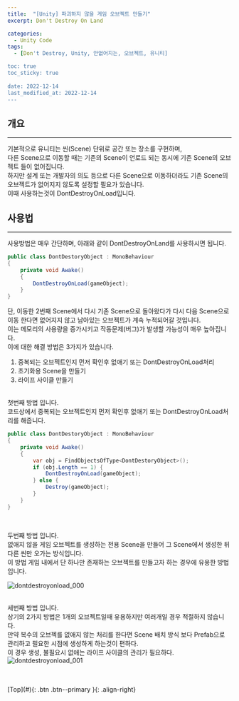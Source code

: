 ```yaml
---
title:  "[Unity] 파괴하지 않을 게임 오브젝트 만들기"
excerpt: Don't Destroy On Land

categories:
  - Unity Code
tags:
  - [Don't Destroy, Unity, 안없어지는, 오브젝트, 유니티]

toc: true
toc_sticky: true
 
date: 2022-12-14
last_modified_at: 2022-12-14
---
```


## 개요
---
기본적으로 유니티는 씬(Scene) 단위로 공간 또는 장소를 구현하며,<br>
다른 Scene으로 이동할 때는 기존의 Scene이 언로드 되는 동시에 기존 Scene의 오브젝트 들이 없어집니다.<br>
하지만 설계 또는 개발자의 의도 등으로 다른 Scene으로 이동하더라도 기존 Scene의 오브젝트가 없어지지 않도록 설정할 필요가 있습니다. <br>
이때 사용하는것이 DontDestroyOnLoad입니다. <br>



## 사용법
---

사용방법은 매우 간단하며, 아래와 같이 DontDestroyOnLand를 사용하시면 됩니다.

``` C#
public class DontDestoryObject : MonoBehaviour
{
    private void Awake()
    {
        DontDestroyOnLoad(gameObject);
    }
}
```


단, 이동한 2번째 Scene에서 다시 기존 Scene으로 돌아왔다가 다시 다음 Scene으로 이동 한다면 없어지지 않고 남아있는 오브젝트가 계속 누적되어갈 것입니다. <br>
이는 메모리의 사용량을 증가시키고 작동문제(버그)가 발생할 가능성이 매우 높아집니다. <br>
이에 대한 해결 방법은 3가지가 있습니다.

1. 중복되는 오브젝트인지 먼저 확인후 없애기 또는 DontDestroyOnLoad처리
2. 초기화용 Scene을 만들기
3. 라이프 사이클 만들기

<br>
첫번째 방법 입니다. <br>
코드상에서 중복되는 오브젝트인지 먼저 확인후 없애기 또는 DontDestroyOnLoad처리를 해줍니다. <br>

``` C#
public class DontDestoryObject : MonoBehaviour
{
    private void Awake()
    {
        var obj = FindObjectsOfType<DontDestoryObject>();
        if (obj.Length == 1) {
            DontDestroyOnLoad(gameObject);
        } else {
            Destroy(gameObject);
        }
    }
}
```
<br>

두번째 방법 입니다. <br>
없애지 않을 게임 오브젝트를 생성하는 전용 Scene을 만들어 그 Scene에서 생성한 뒤 다른 씬만 오가는 방식입니다.<br>
이 방법 게임 내에서 단 하나만 존재하는 오브젝트를 만들고자 하는 경우에 유용한 방법입니다.<br>

![dontdestroyonload_000](https://user-images.githubusercontent.com/40765022/207613269-2d76367e-c33b-4dff-8ed5-e11fd5baa187.png) <br><br>


세번째 방법 입니다. <br>
상기의 2가지 방법은 1개의 오브젝트일때 유용하지만 여러개일 경우 적절하지 않습니다. <br>
만약 복수의 오브젝를 없애지 않는 처리를 한다면 Scene 배치 방식 보다 Prefab으로 관리하고 필요한 시점에 생성하게 하는것이 편하다. <br>
이 경우 생성, 불필요시 없애는 라이프 사이클의 관리가 필요하다. <br>
![dontdestroyonload_001](https://user-images.githubusercontent.com/40765022/207613273-d022ee4b-75c5-4688-9598-1e142b6d859f.png) <br><br>

<br>
[Top](#){: .btn .btn--primary }{: .align-right}